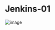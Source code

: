 # Jenkins-01

![image](https://github.com/user-attachments/assets/d7079631-4a32-40a5-ace8-815f15018875)
